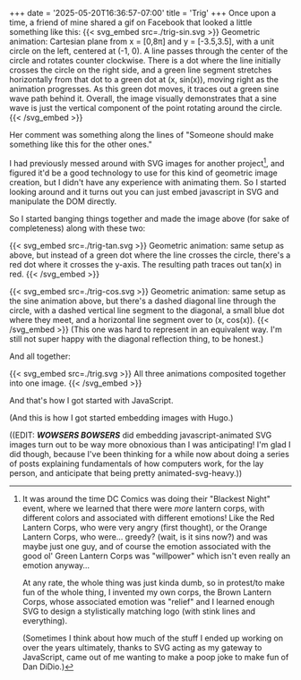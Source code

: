 +++
date = '2025-05-20T16:36:57-07:00'
title = 'Trig'
+++
Once upon a time, a friend of mine shared a gif on Facebook that looked a little something like this:
{{< svg_embed src=./trig-sin.svg >}}
Geometric animation: Cartesian plane from x = [0,8π] and y = [-3.5,3.5], with a unit circle on the left, centered at (-1, 0).  A line passes through the center of the circle and rotates counter clockwise.  There is a dot where the line initially crosses the circle on the right side, and a green line segment stretches horizontally from that dot to a green dot at (x, sin(x)), moving right as the animation progresses.  As this green dot moves, it traces out a green sine wave path behind it.  Overall, the image visually demonstrates that a sine wave is just the vertical component of the point rotating around the circle.
{{< /svg_embed >}}

Her comment was something along the lines of "Someone should make something like this for the other ones."

I had previously messed around with SVG images for another project[^1], and figured it'd be a good technology to use for this kind of geometric image creation, but I didn't have any experience with animating them.  So I started looking around and it turns out you can just embed javascript in SVG and manipulate the DOM directly.

So I started banging things together and made the image above (for sake of completeness) along with these two:

{{< svg_embed src=./trig-tan.svg >}}
Geometric animation: same setup as above, but instead of a green dot where the line crosses the circle, there's a red dot where it crosses the y-axis.  The resulting path traces out tan(x) in red.
{{< /svg_embed >}}

{{< svg_embed src=./trig-cos.svg >}}
Geometric animation: same setup as the sine animation above, but there's a dashed diagonal line through the circle, with a dashed vertical line segment to the diagonal, a small blue dot where they meet, and a horizontal line segment over to (x, cos(x)).
{{< /svg_embed >}}
(This one was hard to represent in an equivalent way.  I'm still not super happy with the diagonal reflection thing, to be honest.)

And all together:

{{< svg_embed src=./trig.svg >}}
All three animations composited together into one image.
{{< /svg_embed >}}

And that's how I got started with JavaScript.

(And this is how I got started embedding images with Hugo.)

((EDIT: **_WOWSERS BOWSERS_** did embedding javascript-animated SVG images turn out to be way more obnoxious than I was anticipating!  I'm glad I did though, because I've been thinking for a while now about doing a series of posts explaining fundamentals of how computers work, for the lay person, and anticipate that being pretty animated-svg-heavy.))

[^1]: It was around the time DC Comics was doing their "Blackest Night" event, where we learned that there were _more_ lantern corps, with different colors and associated with different emotions!  Like the Red Lantern Corps, who were very angry (first thought), or the Orange Lantern Corps, who were… greedy? (wait, is it sins now?) and was maybe just one guy, and of course the emotion associated with the good ol' Green Lantern Corps was "willpower" which isn't even really an emotion anyway…

    At any rate, the whole thing was just kinda dumb, so in protest/to make fun of the whole thing, I invented my own corps, the Brown Lantern Corps, whose associated emotion was "relief" and I learned enough SVG to design a stylistically matching logo (with stink lines and everything)[^2].

    (Sometimes I think about how much of the stuff I ended up working on over the years[^3] ultimately, thanks to SVG acting as my gateway to JavaScript, came out of me wanting to make a poop joke to make fun of Dan DiDio.)

[^2]: Sadly, lost to time.

[^3]: My next mad science project after the trig animations was actually a set of SVG images with embedded JavaScript that would make ajax calls to the OneBusAway Rest API to pull down data and produce a Gantt chart of which buses I should take in the morning.  Which then gave me enough experience doing really weird shit with JavaScript that I got tapped to do the initial investigation/prototyping for Tableau's Hybrid Dialog system (which allowed reuse of web UI on native/desktop products).

    In other words, Poop Lantern Corps logo goof -> silly trig animations -> mad science bus route thing -> actual big important professional project.

    This kind of thing is why I always have trouble answering "Where do you see yourself in five years?"